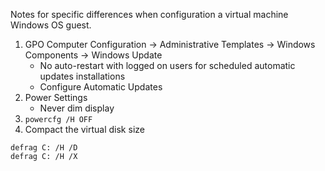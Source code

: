 Notes for specific differences when configuration a virtual machine Windows OS guest.

1. GPO 	Computer Configuration -> Administrative Templates -> Windows Components -> Windows Update
   * No auto-restart with logged on users for scheduled automatic updates installations
   * Configure Automatic Updates
1. Power Settings
   * Never dim display
1. `powercfg /H OFF`
1. Compact the virtual disk size
```
defrag C: /H /D
defrag C: /H /X
```
